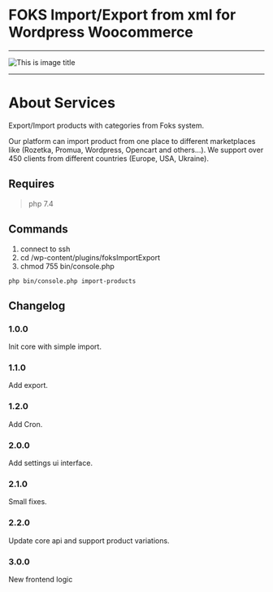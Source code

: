 # FOKS Import/Export from xml for Wordpress Woocommerce
***
![This is image title](http://res2.weblium.site/res/5b45bd7f6994e20025bdd7cc/5b47697c0240710022fdab69_optimized_443 "This is image title")
***
# About Services
Export/Import products with categories from Foks system.

Our platform can import product from one place to different marketplaces like (Rozetka, Promua, Wordpress, Opencart and others...).
We support over 450 clients from different countries (Europe, USA, Ukraine).

## Requires
> php 7.4

## Commands
1. connect to ssh
2. cd /wp-content/plugins/foksImportExport
3. chmod 755 bin/console.php

`php bin/console.php import-products`

## Changelog

### 1.0.0
Init core with simple import.

### 1.1.0
Add export.

### 1.2.0
Add Cron.

### 2.0.0
Add settings ui interface.

### 2.1.0
Small fixes.

### 2.2.0
Update core api and support product variations.

### 3.0.0
New frontend logic